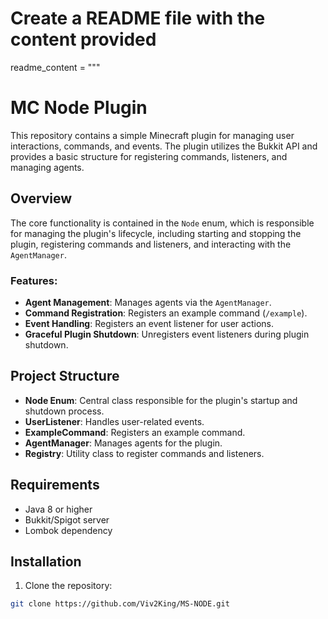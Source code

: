 # Create a README file with the content provided

readme_content = """
# MC Node Plugin

This repository contains a simple Minecraft plugin for managing user interactions, commands, and events. The plugin utilizes the Bukkit API and provides a basic structure for registering commands, listeners, and managing agents.

## Overview

The core functionality is contained in the `Node` enum, which is responsible for managing the plugin's lifecycle, including starting and stopping the plugin, registering commands and listeners, and interacting with the `AgentManager`.

### Features:
- **Agent Management**: Manages agents via the `AgentManager`.
- **Command Registration**: Registers an example command (`/example`).
- **Event Handling**: Registers an event listener for user actions.
- **Graceful Plugin Shutdown**: Unregisters event listeners during plugin shutdown.

## Project Structure

- **Node Enum**: Central class responsible for the plugin's startup and shutdown process.
- **UserListener**: Handles user-related events.
- **ExampleCommand**: Registers an example command.
- **AgentManager**: Manages agents for the plugin.
- **Registry**: Utility class to register commands and listeners.
  
## Requirements

- Java 8 or higher
- Bukkit/Spigot server
- Lombok dependency

## Installation

1. Clone the repository:

```bash
git clone https://github.com/Viv2King/MS-NODE.git
